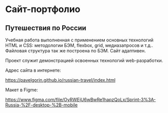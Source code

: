 # Сайт-портфолио
## Путешествия по России
Учебная работа выполненная с применением основных технологий HTML и CSS: методологии 
БЭМ, flexbox, grid, медиазапросов и т.д.. Файловая структура так же построена по БЭМ. Сайт адаптивен.

Проект служит демонстрацией освоенных технологий web-разработки.

Адрес сайта в интернете:

https://pavelgorin.github.io/russian-travel/index.html

Макет в Figme:

https://www.figma.com/file/OyRWEjU6wBwRe1hapzQoLx/Sprint-3%3A-Russia-%2F-desktop-%2B-mobile 